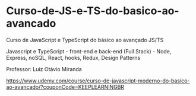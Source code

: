 # Curso-de-JS-e-TS-do-basico-ao-avancado

Curso de JavaScript e TypeScript do básico ao avançado JS/TS

Javascript e TypeScript - front-end e back-end (Full Stack) - Node, Express, noSQL, React, hooks, Redux, Design Patterns

Professor: Luiz Otávio Miranda

https://www.udemy.com/course/curso-de-javascript-moderno-do-basico-ao-avancado/?couponCode=KEEPLEARNINGBR
